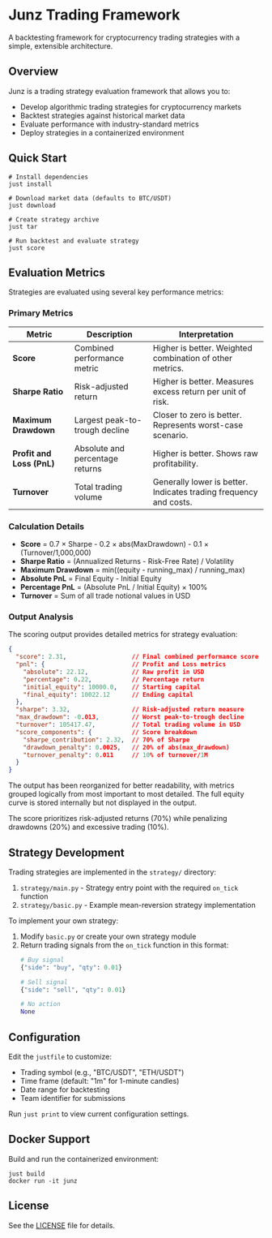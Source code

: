 # Junz Trading Framework

A backtesting framework for cryptocurrency trading strategies with a simple, extensible architecture.

## Overview

Junz is a trading strategy evaluation framework that allows you to:
- Develop algorithmic trading strategies for cryptocurrency markets
- Backtest strategies against historical market data
- Evaluate performance with industry-standard metrics
- Deploy strategies in a containerized environment

## Quick Start

```shell
# Install dependencies
just install

# Download market data (defaults to BTC/USDT)
just download

# Create strategy archive
just tar

# Run backtest and evaluate strategy
just score
```

## Evaluation Metrics

Strategies are evaluated using several key performance metrics:

### Primary Metrics

| Metric | Description | Interpretation |
|--------|-------------|----------------|
| **Score** | Combined performance metric | Higher is better. Weighted combination of other metrics. |
| **Sharpe Ratio** | Risk-adjusted return | Higher is better. Measures excess return per unit of risk. |
| **Maximum Drawdown** | Largest peak-to-trough decline | Closer to zero is better. Represents worst-case scenario. |
| **Profit and Loss (PnL)** | Absolute and percentage returns | Higher is better. Shows raw profitability. |
| **Turnover** | Total trading volume | Generally lower is better. Indicates trading frequency and costs. |

### Calculation Details

- **Score** = 0.7 × Sharpe - 0.2 × abs(MaxDrawdown) - 0.1 × (Turnover/1,000,000)
- **Sharpe Ratio** = (Annualized Returns - Risk-Free Rate) / Volatility
- **Maximum Drawdown** = min((equity - running_max) / running_max)
- **Absolute PnL** = Final Equity - Initial Equity
- **Percentage PnL** = (Absolute PnL / Initial Equity) × 100%
- **Turnover** = Sum of all trade notional values in USD

### Output Analysis

The scoring output provides detailed metrics for strategy evaluation:

```json
{
  "score": 2.31,                  // Final combined performance score
  "pnl": {                        // Profit and Loss metrics
    "absolute": 22.12,            // Raw profit in USD
    "percentage": 0.22,           // Percentage return
    "initial_equity": 10000.0,    // Starting capital
    "final_equity": 10022.12      // Ending capital
  },
  "sharpe": 3.32,                 // Risk-adjusted return measure
  "max_drawdown": -0.013,         // Worst peak-to-trough decline
  "turnover": 105417.47,          // Total trading volume in USD
  "score_components": {           // Score breakdown
    "sharpe_contribution": 2.32,  // 70% of Sharpe
    "drawdown_penalty": 0.0025,   // 20% of abs(max_drawdown)
    "turnover_penalty": 0.011     // 10% of turnover/1M
  }
}
```

The output has been reorganized for better readability, with metrics grouped logically from most important to most detailed. The full equity curve is stored internally but not displayed in the output.

The score prioritizes risk-adjusted returns (70%) while penalizing drawdowns (20%) and excessive trading (10%).

## Strategy Development

Trading strategies are implemented in the `strategy/` directory:

1. `strategy/main.py` - Strategy entry point with the required `on_tick` function
2. `strategy/basic.py` - Example mean-reversion strategy implementation

To implement your own strategy:
1. Modify `basic.py` or create your own strategy module
2. Return trading signals from the `on_tick` function in this format:
   ```python
   # Buy signal
   {"side": "buy", "qty": 0.01}
   
   # Sell signal
   {"side": "sell", "qty": 0.01}
   
   # No action
   None
   ```

## Configuration

Edit the `justfile` to customize:
- Trading symbol (e.g., "BTC/USDT", "ETH/USDT")
- Time frame (default: "1m" for 1-minute candles)
- Date range for backtesting
- Team identifier for submissions

Run `just print` to view current configuration settings.

## Docker Support

Build and run the containerized environment:
```shell
just build
docker run -it junz
```

## License

See the [LICENSE](LICENSE) file for details.
